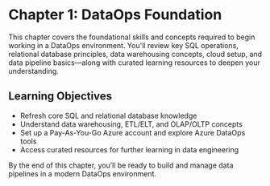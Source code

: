# Chapter 1: DataOps Foundation

This chapter covers the foundational skills and concepts required to begin working in a DataOps environment. You'll review key SQL operations, relational database principles, data warehousing concepts, cloud setup, and data pipeline basics—along with curated learning resources to deepen your understanding.

## Learning Objectives

- Refresh core SQL and relational database knowledge 
- Understand data warehousing, ETL/ELT, and OLAP/OLTP concepts 
- Set up a Pay-As-You-Go Azure account and explore Azure DataOps tools 
- Access curated resources for further learning in data engineering

By the end of this chapter, you’ll be ready to build and manage data pipelines in a modern DataOps environment.